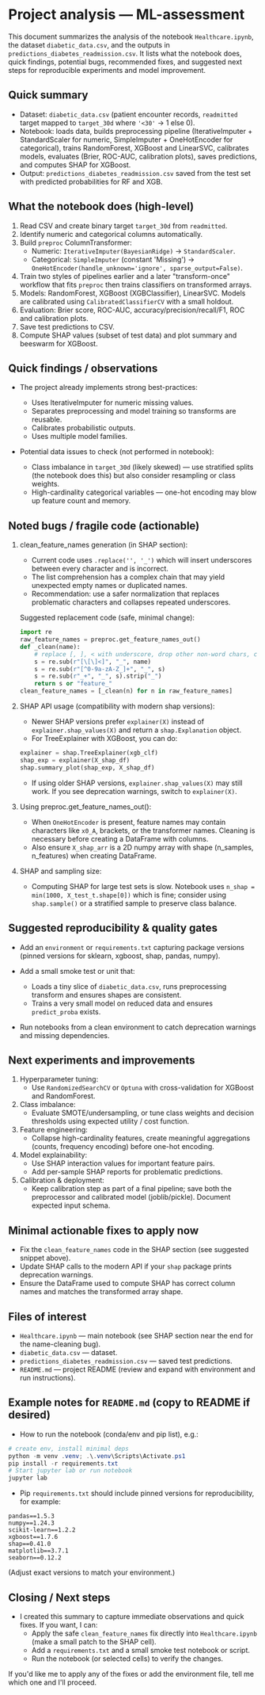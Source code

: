 # Project analysis — ML-assessment

This document summarizes the analysis of the notebook `Healthcare.ipynb`, the dataset `diabetic_data.csv`, and the outputs in `predictions_diabetes_readmission.csv`. It lists what the notebook does, quick findings, potential bugs, recommended fixes, and suggested next steps for reproducible experiments and model improvement.

## Quick summary

- Dataset: `diabetic_data.csv` (patient encounter records, `readmitted` target mapped to `target_30d` where `'<30'` -> 1 else 0).
- Notebook: loads data, builds preprocessing pipeline (IterativeImputer + StandardScaler for numeric, SimpleImputer + OneHotEncoder for categorical), trains RandomForest, XGBoost and LinearSVC, calibrates models, evaluates (Brier, ROC-AUC, calibration plots), saves predictions, and computes SHAP for XGBoost.
- Output: `predictions_diabetes_readmission.csv` saved from the test set with predicted probabilities for RF and XGB.

## What the notebook does (high-level)

1. Read CSV and create binary target `target_30d` from `readmitted`.
2. Identify numeric and categorical columns automatically.
3. Build `preproc` ColumnTransformer:
   - Numeric: `IterativeImputer(BayesianRidge)` -> `StandardScaler`.
   - Categorical: `SimpleImputer` (constant 'Missing') -> `OneHotEncoder(handle_unknown='ignore', sparse_output=False)`.
4. Train two styles of pipelines earlier and a later "transform-once" workflow that fits `preproc` then trains classifiers on transformed arrays.
5. Models: RandomForest, XGBoost (XGBClassifier), LinearSVC. Models are calibrated using `CalibratedClassifierCV` with a small holdout.
6. Evaluation: Brier score, ROC-AUC, accuracy/precision/recall/F1, ROC and calibration plots.
7. Save test predictions to CSV.
8. Compute SHAP values (subset of test data) and plot summary and beeswarm for XGBoost.

## Quick findings / observations

- The project already implements strong best-practices:
  - Uses IterativeImputer for numeric missing values.
  - Separates preprocessing and model training so transforms are reusable.
  - Calibrates probabilistic outputs.
  - Uses multiple model families.

- Potential data issues to check (not performed in notebook):
  - Class imbalance in `target_30d` (likely skewed) — use stratified splits (the notebook does this) but also consider resampling or class weights.
  - High-cardinality categorical variables — one-hot encoding may blow up feature count and memory.

## Noted bugs / fragile code (actionable)

1. clean_feature_names generation (in SHAP section):
   - Current code uses `.replace('', '_')` which will insert underscores between every character and is incorrect.
   - The list comprehension has a complex chain that may yield unexpected empty names or duplicated names.
   - Recommendation: use a safer normalization that replaces problematic characters and collapses repeated underscores.

   Suggested replacement code (safe, minimal change):

   ```python
   import re
   raw_feature_names = preproc.get_feature_names_out()
   def _clean(name):
       # replace [, ], < with underscore, drop other non-word chars, collapse underscores
       s = re.sub(r"[\[\]<]", "_", name)
       s = re.sub(r"[^0-9a-zA-Z_]+", "_", s)
       s = re.sub(r"_+", "_", s).strip("_")
       return s or "feature_"
   clean_feature_names = [_clean(n) for n in raw_feature_names]
   ```

2. SHAP API usage (compatibility with modern shap versions):
   - Newer SHAP versions prefer `explainer(X)` instead of `explainer.shap_values(X)` and return a `shap.Explanation` object.
   - For TreeExplainer with XGBoost, you can do:

   ```python
   explainer = shap.TreeExplainer(xgb_clf)
   shap_exp = explainer(X_shap_df)
   shap.summary_plot(shap_exp, X_shap_df)
   ```

   - If using older SHAP versions, `explainer.shap_values(X)` may still work. If you see deprecation warnings, switch to `explainer(X)`.

3. Using preproc.get_feature_names_out():
   - When `OneHotEncoder` is present, feature names may contain characters like `x0_A`, brackets, or the transformer names. Cleaning is necessary before creating a DataFrame with columns.
   - Also ensure `X_shap_arr` is a 2D numpy array with shape (n_samples, n_features) when creating DataFrame.

4. SHAP and sampling size:
   - Computing SHAP for large test sets is slow. Notebook uses `n_shap = min(1000, X_test_t.shape[0])` which is fine; consider using `shap.sample()` or a stratified sample to preserve class balance.

## Suggested reproducibility & quality gates

- Add an `environment` or `requirements.txt` capturing package versions (pinned versions for sklearn, xgboost, shap, pandas, numpy).
- Add a small smoke test or unit that:
  - Loads a tiny slice of `diabetic_data.csv`, runs preprocessing transform and ensures shapes are consistent.
  - Trains a very small model on reduced data and ensures `predict_proba` exists.

- Run notebooks from a clean environment to catch deprecation warnings and missing dependencies.

## Next experiments and improvements

1. Hyperparameter tuning:
   - Use `RandomizedSearchCV` or `Optuna` with cross-validation for XGBoost and RandomForest.
2. Class imbalance:
   - Evaluate SMOTE/undersampling, or tune class weights and decision thresholds using expected utility / cost function.
3. Feature engineering:
   - Collapse high-cardinality features, create meaningful aggregations (counts, frequency encoding) before one-hot encoding.
4. Model explainability:
   - Use SHAP interaction values for important feature pairs.
   - Add per-sample SHAP reports for problematic predictions.
5. Calibration & deployment:
   - Keep calibration step as part of a final pipeline; save both the preprocessor and calibrated model (joblib/pickle). Document expected input schema.

## Minimal actionable fixes to apply now

- Fix the `clean_feature_names` code in the SHAP section (see suggested snippet above).
- Update SHAP calls to the modern API if your `shap` package prints deprecation warnings.
- Ensure the DataFrame used to compute SHAP has correct column names and matches the transformed array shape.

## Files of interest

- `Healthcare.ipynb` — main notebook (see SHAP section near the end for the name-cleaning bug).
- `diabetic_data.csv` — dataset.
- `predictions_diabetes_readmission.csv` — saved test predictions.
- `README.md` — project README (review and expand with environment and run instructions).

## Example notes for `README.md` (copy to README if desired)

- How to run the notebook (conda/env and pip list), e.g.:

```powershell
# create env, install minimal deps
python -m venv .venv; .\.venv\Scripts\Activate.ps1
pip install -r requirements.txt
# Start jupyter lab or run notebook
jupyter lab
```

- Pip `requirements.txt` should include pinned versions for reproducibility, for example:

```
pandas==1.5.3
numpy==1.24.3
scikit-learn==1.2.2
xgboost==1.7.6
shap==0.41.0
matplotlib==3.7.1
seaborn==0.12.2
```

(Adjust exact versions to match your environment.)

## Closing / Next steps

- I created this summary to capture immediate observations and quick fixes. If you want, I can:
  - Apply the safe `clean_feature_names` fix directly into `Healthcare.ipynb` (make a small patch to the SHAP cell).
  - Add a `requirements.txt` and a small smoke test notebook or script.
  - Run the notebook (or selected cells) to verify the changes.

If you'd like me to apply any of the fixes or add the environment file, tell me which one and I'll proceed.
